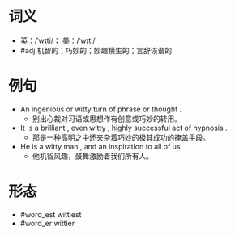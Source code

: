 # 词义
- 英：/ˈwɪti/； 美：/ˈwɪti/
- #adj 机智的；巧妙的；妙趣横生的；言辞诙谐的
# 例句
- An ingenious or witty turn of phrase or thought .
	- 别出心裁对习语或思想作有创意或巧妙的转用。
- It 's a brilliant , even witty , highly successful act of hypnosis .
	- 那是一种高明之中还夹杂着巧妙的极其成功的掩盖手段。
- He is a witty man , and an inspiration to all of us
	- 他机智风趣，鼓舞激励着我们所有人。
# 形态
- #word_est wittiest
- #word_er wittier
